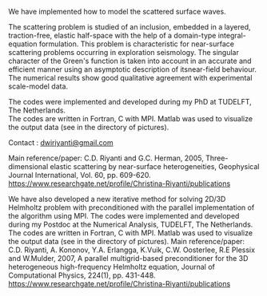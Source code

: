 We have implemented how to model the scattered surface waves.

The scattering problem is studied of an inclusion, embedded in a layered, traction-free, elastic half-space with the help of a domain-type integral-equation formulation. This problem is characteristic for near-surface scattering problems occurring in exploration seismology. The singular character of the Green's function is taken into account in an accurate and efficient manner using an asymptotic description of itsnear-field behaviour. The numerical results show good qualitative agreement with experimental scale-model data.

The codes were implemented and developed during my PhD at TUDELFT, The Netherlands. \
The codes are written in Fortran, C with MPI. Matlab was used to visualize the output data (see in the directory of pictures).

Contact : dwiriyanti@gmail.com

Main reference/paper:  C.D. Riyanti and G.C. Herman, 2005, Three-dimensional elastic scattering by near-surface heterogeneities, Geophysical Journal International,
Vol. 60, pp. 609-620.  https://www.researchgate.net/profile/Christina-Riyanti/publications

We have also developed a new iterative method for solving 2D/3D Helmholtz problem with preconditioned with the parallel implementation of the algorithm using MPI.
The codes were implemented and developed during my Postdoc at the Numerical Analysis, TUDELFT, The Netherlands. \
The codes are written in Fortran, C with MPI. Matlab was used to visualize the output data (see in the directory of pictures).
Main reference/paper:  C.D. Riyanti, A. Kononov, Y.A. Erlangga, K.Vuik, C.W. Oosterlee, R.E Plessix and W.Mulder, 2007, A parallel multigrid-based preconditioner for the 3D heterogeneous high-frequency Helmholtz equation, Journal of Computational Physics, 224(1), pp. 431-448.  https://www.researchgate.net/profile/Christina-Riyanti/publications